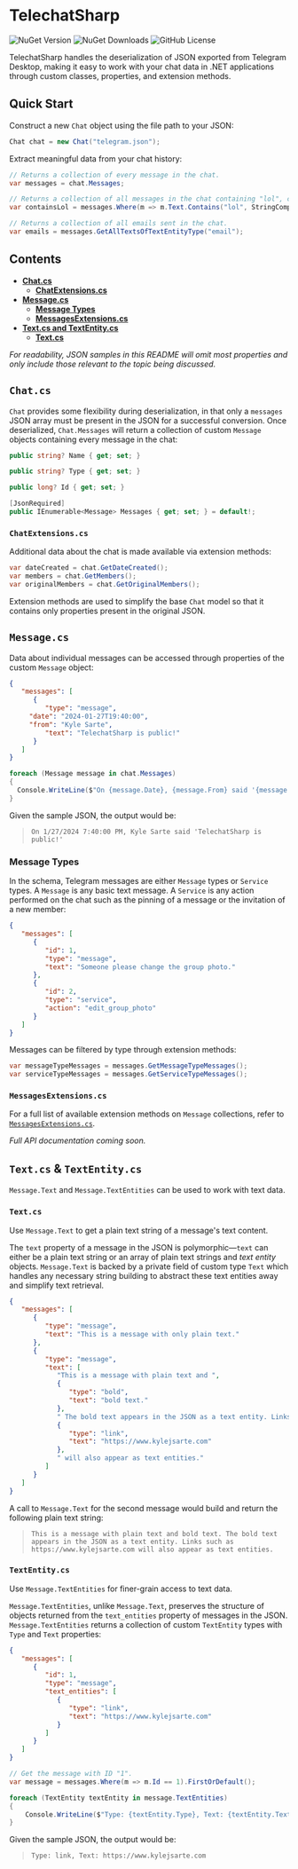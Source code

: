 # TelechatSharp

![NuGet Version](https://img.shields.io/nuget/v/TelechatSharp?style=flat-square) ![NuGet Downloads](https://img.shields.io/nuget/dt/TelechatSharp?color=007ec6&style=flat-square) ![GitHub License](https://img.shields.io/github/license/kylejsarte/TelechatSharp?style=flat-square)


TelechatSharp handles the deserialization of JSON exported from Telegram Desktop, making it easy to work with your chat data in .NET applications through custom classes, properties, and extension methods. 

## Quick Start  
Construct a new `Chat` object using the file path to your JSON:

```csharp
Chat chat = new Chat("telegram.json");
```

Extract meaningful data from your chat history:

```csharp
// Returns a collection of every message in the chat. 
var messages = chat.Messages;

// Returns a collection of all messages in the chat containing "lol", case-insensitive.
var containsLol = messages.Where(m => m.Text.Contains("lol", StringComparison.OrdinalIgnoreCase));

// Returns a collection of all emails sent in the chat.
var emails = messages.GetAllTextsOfTextEntityType("email");
```

## Contents

- **[Chat.cs](#chatcs)**
	- **[ChatExtensions.cs](#chatextensionscs)**
- **[Message.cs](#messagecs)**
 	- **[Message Types](#messagetypes)**
	- **[MessagesExtensions.cs](#messagesextensionscs)**
- **[Text.cs and TextEntity.cs](#textcs---textentitycs)**
  	- **[Text.cs](#textcs)**
 
_For readability, JSON samples in this README will omit most properties and only include those relevant to the topic being discussed._

## `Chat.cs`

`Chat` provides some flexibility during deserialization, in that only a `messages` JSON array must be present in the JSON for a successful conversion. Once deserialized, `Chat.Messages` will return a collection of custom `Message` objects containing every message in the chat:

```csharp
public string? Name { get; set; }

public string? Type { get; set; }

public long? Id { get; set; }

[JsonRequired]
public IEnumerable<Message> Messages { get; set; } = default!;
```

### `ChatExtensions.cs`
Additional data about the chat is made available via extension methods:

```csharp
var dateCreated = chat.GetDateCreated();
var members = chat.GetMembers();
var originalMembers = chat.GetOriginalMembers();
```

Extension methods are used to simplify the base `Chat` model so that it contains only properties present in the original JSON.

## `Message.cs`
Data about individual messages can be accessed through properties of the custom `Message` object:

```json
{
   "messages": [
      {
         "type": "message",
	 "date": "2024-01-27T19:40:00",
	 "from": "Kyle Sarte",
         "text": "TelechatSharp is public!"
      }
   ]
}
```

```csharp
foreach (Message message in chat.Messages)
{
  Console.WriteLine($"On {message.Date}, {message.From} said '{message.Text}'");
}
```

Given the sample JSON, the output would be:
>`On 1/27/2024 7:40:00 PM, Kyle Sarte said 'TelechatSharp is public!'`

### Message Types
In the schema, Telegram messages are either  `Message` types or `Service` types. A `Message` is any basic text message. A `Service` is any action performed on the chat such as the pinning of a message or the invitation of a new member:

```json
{
   "messages": [
      {
         "id": 1,
         "type": "message",
         "text": "Someone please change the group photo."
      },
      {
         "id": 2,
         "type": "service",
         "action": "edit_group_photo"
      }
   ]
}
```


Messages can be filtered by type through extension methods:

```csharp
var messageTypeMessages = messages.GetMessageTypeMessages();
var serviceTypeMessages = messages.GetServiceTypeMessages();
```

### `MessagesExtensions.cs`
For a full list of available extension methods on `Message` collections, refer to [`MessagesExtensions.cs`](https://github.com/kylejsarte/TelechatSharp/blob/main/TelechatSharp.Core/Extensions/MesssagesExtensions.cs).

*Full API documentation coming soon.*

## `Text.cs` &  `TextEntity.cs`

`Message.Text` and `Message.TextEntities` can be used to work with text data.

### `Text.cs`
Use `Message.Text` to get a plain text string of a message's text content.

The `text` property of a message in the JSON is polymorphic—`text` can either be a plain text string or an array of plain text strings and _text entity_ objects. `Message.Text` is backed by a private field of custom type `Text` which handles any necessary string building to abstract these text entities away and simplify text retrieval.

```json
{
   "messages": [
      {
         "type": "message",
         "text": "This is a message with only plain text."
      },
      {
         "type": "message",
         "text": [
            "This is a message with plain text and ",
            {
               "type": "bold",
               "text": "bold text."
            },
            " The bold text appears in the JSON as a text entity. Links, such as ",
            {
               "type": "link",
               "text": "https://www.kylejsarte.com"
            },
            " will also appear as text entities."
         ]
      }
   ]
}
```
A call to `Message.Text` for the second message would build and return the following plain text string:

>`This is a message with plain text and bold text. The bold text appears in the JSON as a text entity. Links such as https://www.kylejsarte.com will also appear as text entities.`

### `TextEntity.cs`

Use `Message.TextEntities` for finer-grain access to text data.

`Message.TextEntities`, unlike `Message.Text`, preserves the structure of objects returned from the `text_entities` property of messages in the JSON. `Message.TextEntities` returns a collection of custom `TextEntity` types with `Type` and `Text` properties:

```json
{
   "messages": [
      {
         "id": 1,
         "type": "message",
         "text_entities": [
            {
               "type": "link",
               "text": "https://www.kylejsarte.com"
            }
         ]
      }
   ]
}
```

```csharp
// Get the message with ID "1".
var message = messages.Where(m => m.Id == 1).FirstOrDefault();

foreach (TextEntity textEntity in message.TextEntities)
{
    Console.WriteLine($"Type: {textEntity.Type}, Text: {textEntity.Text}");
}
```
Given the sample JSON, the output would be:
>`Type: link, Text: https://www.kylejsarte.com`
